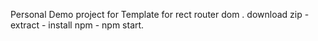 Personal Demo project for Template for rect router dom .
download zip - extract - install npm - npm start.
